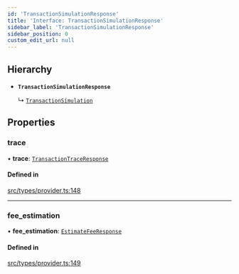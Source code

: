 ```yaml
---
id: 'TransactionSimulationResponse'
title: 'Interface: TransactionSimulationResponse'
sidebar_label: 'TransactionSimulationResponse'
sidebar_position: 0
custom_edit_url: null
---
```


## Hierarchy

- **`TransactionSimulationResponse`**

  ↳ [`TransactionSimulation`](TransactionSimulation.md)

## Properties

### trace

• **trace**: [`TransactionTraceResponse`](../modules.md#transactiontraceresponse)

#### Defined in

[src/types/provider.ts:148](https://github.com/0xs34n/starknet.js/blob/v5.5.0/src/types/provider.ts#L148)

---

### fee_estimation

• **fee_estimation**: [`EstimateFeeResponse`](EstimateFeeResponse.md)

#### Defined in

[src/types/provider.ts:149](https://github.com/0xs34n/starknet.js/blob/v5.5.0/src/types/provider.ts#L149)
